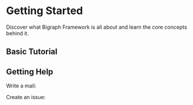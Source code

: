 # Getting Started

Discover what Bigraph Framework is all about and learn the core concepts behind it.

## Basic Tutorial

## Getting Help

Write a mail:

Create an issue: